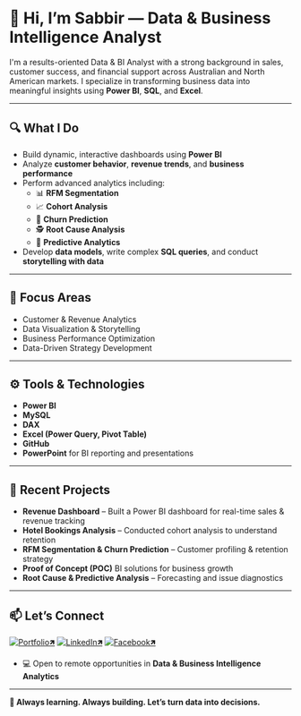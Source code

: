 # 👋 Hi, I’m Sabbir — Data & Business Intelligence Analyst

I'm a results-oriented Data & BI Analyst with a strong background in sales, customer success, and financial support across Australian and North American markets. I specialize in transforming business data into meaningful insights using **Power BI**, **SQL**, and **Excel**.

---

## 🔍 What I Do
- Build dynamic, interactive dashboards using **Power BI**
- Analyze **customer behavior**, **revenue trends**, and **business performance**
- Perform advanced analytics including:
  - 📊 **RFM Segmentation**
  - 📈 **Cohort Analysis**
  - 🔄 **Churn Prediction**
  - 🕵️ **Root Cause Analysis**
  - 📐 **Predictive Analytics**
- Develop **data models**, write complex **SQL queries**, and conduct **storytelling with data**

---

## 🎯 Focus Areas
- Customer & Revenue Analytics  
- Data Visualization & Storytelling  
- Business Performance Optimization  
- Data-Driven Strategy Development

---

## ⚙️ Tools & Technologies
- **Power BI**  
- **MySQL**  
- **DAX**  
- **Excel (Power Query, Pivot Table)**  
- **GitHub**  
- **PowerPoint** for BI reporting and presentations  

---

## 🚀 Recent Projects
- **Revenue Dashboard** – Built a Power BI dashboard for real-time sales & revenue tracking  
- **Hotel Bookings Analysis** – Conducted cohort analysis to understand retention  
- **RFM Segmentation & Churn Prediction** – Customer profiling & retention strategy  
- **Proof of Concept (POC)** BI solutions for business growth  
- **Root Cause & Predictive Analysis** – Forecasting and issue diagnostics

---

## 📫 Let’s Connect
[![Portfolio🡽](https://img.shields.io/badge/Portfolio-0077B5?style=for-the-badge&logo=portfolio🡽&logoColor=white🡽)](https://sabbirjamil.wixstudio.com/portfolio)   [![LinkedIn🡽](https://img.shields.io/badge/LinkedIn-0077B5?style=for-the-badge&logo=linkedin🡽&logoColor=white🡽)](https://www.linkedin.com/in/sabbirjamilsuchon)   [![Facebook🡽](https://img.shields.io/badge/Facebook-1877F2?style=for-the-badge&logo=facebook🡽&logoColor=white🡽)](https://www.facebook.com/sabbirjamilsuchon)


- 💻 Open to remote opportunities in **Data & Business Intelligence Analytics**

---

**📍 Always learning. Always building. Let’s turn data into decisions.**
